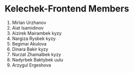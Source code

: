 # Kelechek-Frontend Members
1. Mirlan Urzhanov
2. Aiat Isamidinov
3. Aizirek Mairambek kyzy
4. Nargiza Rysbek kyzy
5. Begimai Akulova
6. Dinara Bakir kyzy
7. Nurzat Zhamalbek kyzy
8. Nadyrbek Baktybek uulu
9. Arzygul Ergeshova